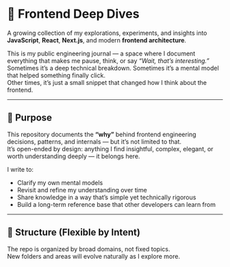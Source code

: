 # 🧠 Frontend Deep Dives

A growing collection of my explorations, experiments, and insights into **JavaScript**, **React**, **Next.js**, and modern **frontend architecture**.

This is my public engineering journal — a space where I document everything that makes me pause, think, or say *“Wait, that’s interesting.”*  
Sometimes it’s a deep technical breakdown. Sometimes it’s a mental model that helped something finally click.  
Other times, it’s just a small snippet that changed how I think about the frontend.

---

## 📘 Purpose

This repository documents the **“why”** behind frontend engineering decisions, patterns, and internals — but it’s not limited to that.  
It’s open-ended by design: anything I find insightful, complex, elegant, or worth understanding deeply — it belongs here.

I write to:
- Clarify my own mental models  
- Revisit and refine my understanding over time  
- Share knowledge in a way that’s simple yet technically rigorous  
- Build a long-term reference base that other developers can learn from  

---

## 📂 Structure (Flexible by Intent)

The repo is organized by broad domains, not fixed topics.  
New folders and areas will evolve naturally as I explore more.

